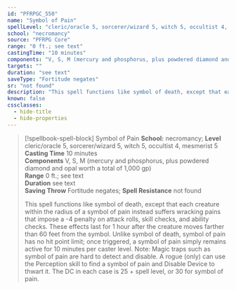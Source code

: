 ```yaml
---
id: "PFRPGC_550"
name: "Symbol of Pain"
spellLevel: "cleric/oracle 5, sorcerer/wizard 5, witch 5, occultist 4, mesmerist 5"
school: "necromancy"
source: "PFRPG Core"
range: "0 ft.; see text"
castingTime: "10 minutes"
components: "V, S, M (mercury and phosphorus, plus powdered diamond and opal worth a total of 1,000 gp)"
targets: ""
duration: "see text"
saveType: "Fortitude negates"
sr: "not found"
description: "This spell functions like symbol of death, except that each creature within the radius of a symbol of pain instead suffers wracking pains that impose a -4 penalty on attack rolls, skill checks, and ability checks. These effects last for 1 hour after the creature moves farther than 60 feet from the symbol.  Unlike symbol of death, symbol of pain has no hit point limit; once triggered, a symbol of pain simply remains active for 10 minutes per caster level.  Note: Magic traps such as symbol of pain are hard to detect and disable. A rogue (only) can use the Perception skill to find a symbol of pain and Disable Device to thwart it. The DC in each case is 25 + spell level, or 30 for symbol of pain."
known: false
cssclasses:
  - hide-title
  - hide-properties
---
```


> [!spellbook-spell-block] Symbol of Pain
> **School:** necromancy; **Level** cleric/oracle 5, sorcerer/wizard 5, witch 5, occultist 4, mesmerist 5
> **Casting Time** 10 minutes  
> **Components** V, S, M (mercury and phosphorus, plus powdered diamond and opal worth a total of 1,000 gp)  
> **Range** 0 ft.; see text  
> **Duration** see text  
> **Saving Throw** Fortitude negates; **Spell Resistance** not found
> 
> This spell functions like symbol of death, except that each creature within the radius of a symbol of pain instead suffers wracking pains that impose a -4 penalty on attack rolls, skill checks, and ability checks. These effects last for 1 hour after the creature moves farther than 60 feet from the symbol.  Unlike symbol of death, symbol of pain has no hit point limit; once triggered, a symbol of pain simply remains active for 10 minutes per caster level.  Note: Magic traps such as symbol of pain are hard to detect and disable. A rogue (only) can use the Perception skill to find a symbol of pain and Disable Device to thwart it. The DC in each case is 25 + spell level, or 30 for symbol of pain.